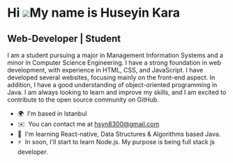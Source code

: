 Hi ![](https://user-images.githubusercontent.com/18350557/176309783-0785949b-9127-417c-8b55-ab5a4333674e.gif)My name is Huseyin Kara
====================================================================================================================================

Web-Developer | Student
-----------------------

I am a student pursuing a major in Management Information Systems and a minor in Computer Science Engineering. I have a strong foundation in web development, with experience in HTML, CSS, and JavaScript. I have developed several websites, focusing mainly on the front-end aspect. In addition, I have a good understanding of object-oriented programming in Java. I am always looking to learn and improve my skills, and I am excited to contribute to the open source community on GitHub.

*   🌍  I'm based in Istanbul
*   ✉️  You can contact me at [hsyn8300@gmail.com](mailto:hsyn8300@gmail.com)
*   🧠  I'm learning React-native, Data Structures & Algorithms based Java.
*   ⚡  In soon, I'll start to learn Node.js. My purpose is being full stack js developer.
